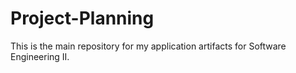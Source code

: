 # Project-Planning
This is the main repository for my application artifacts for Software Engineering II.
